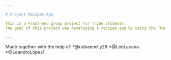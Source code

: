 ```yaml
---

# Project Recipes App

This is a Front-end group project for Trybe students.
The goal of this project was developing a recipes app by using the TheMealDB and CockTailDB APIs.

---
```


Made together with the help of:
*@rubiaemilly29
*@LeoLacana
*@LeandroLopes1
